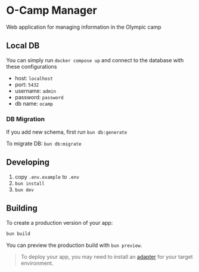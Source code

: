 # O-Camp Manager

Web application for managing information in the Olympic camp

## Local DB

You can simply run `docker compose up` and connect to the database with these configurations

- host: `localhost`
- port: `5432`
- username: `admin`
- password: `password`
- db name: `ocamp`

### DB Migration

If you add new schema, first run `bun db:generate`

To migrate DB: `bun db:migrate`

## Developing

1. copy `.env.example` to `.env`
2. `bun install`
3. `bun dev`

## Building

To create a production version of your app:

```bash
bun build
```

You can preview the production build with `bun preview`.

> To deploy your app, you may need to install an [adapter](https://kit.svelte.dev/docs/adapters) for your target environment.

